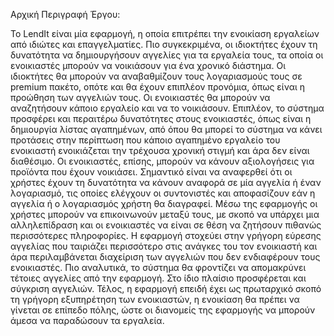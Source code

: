 Αρχική Περιγραφή Έργου:

Το LendIt είναι μία εφαρμογή, η οποία επιτρέπει την ενοικίαση εργαλείων από ιδιώτες και επαγγελματίες. Πιο συγκεκριμένα, οι ιδιοκτήτες έχουν τη δυνατότητα να δημιουργήσουν αγγελίες για τα εργαλεία τους, τα οποία οι ενοικιαστές μπορούν να νοικιάσουν για ένα χρονικό διάστημα.
Οι ιδιοκτήτες θα μπορούν να αναβαθμίζουν τους λογαριασμούς τους σε premium πακέτο, οπότε και θα έχουν επιπλέον προνόμια, όπως είναι η προώθηση των αγγελιών τους. Οι ενοικιαστές θα μπορούν να αναζητήσουν κάποιο εργαλείο και να το νοικιάσουν. Επιπλέον, το σύστημα προσφέρει και περαιτέρω δυνατότητες στους ενοικιαστές, όπως είναι η δημιουργία λίστας αγαπημένων, από όπου θα μπορεί το σύστημα να κάνει προτάσεις στην περίπτωση που κάποιο αγαπημένο εργαλείο του ενοικιαστή ενοικιάζεται την τρέχουσα χρονική στιγμή και άρα δεν είναι διαθέσιμο. Οι ενοικιαστές, επίσης,  μπορούν να κάνουν αξιολογήσεις για προϊόντα που έχουν νοικιάσει. Σημαντικό είναι να αναφερθεί ότι οι χρήστες έχουν τη δυνατότητα να κάνουν αναφορά σε μία αγγελία ή έναν λογαριασμό, τις οποίες ελέγχουν οι συντονιστές και αποφασίζουν εάν η αγγελία ή ο λογαριασμός χρήστη θα διαγραφεί. Μέσω της εφαρμογής οι χρήστες μπορούν να επικοινωνούν μεταξύ τους, με σκοπό να υπάρχει μια αλληλεπίδραση και οι ενοικιαστές να είναι σε θέση να ζητήσουν πιθανώς περισσότερες πληροφορίες.
Η εφαρμογή στοχεύει στην γρήγορη εύρεσης αγγελίας που ταιριάζει περισσότερο στις ανάγκες του τον ενοικιαστή και άρα περιλαμβάνεται διαχείριση των αγγελιών που δεν ενδιαφέρουν τους ενοικιαστές. Πιο αναλυτικά, το σύστημα θα φροντίζει να απομακρύνει τέτοιες αγγελίες από την εφαρμογή. Στο ίδιο πλαίσιο προσφέρεται και σύγκριση αγγελιών. Τέλος, η εφαρμογή επειδή έχει ως πρωταρχικό σκοπό τη γρήγορη εξυπηρέτηση των ενοικιαστών, η ενοικίαση θα πρέπει να γίνεται σε επίπεδο πόλης, ώστε οι διανομείς της εφαρμογής να μπορούν άμεσα να παραδώσουν τα εργαλεία.
